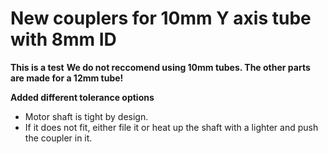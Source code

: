# New couplers for 10mm Y axis tube with 8mm ID

**This is a test**
**We do not reccomend using 10mm tubes. The other parts are made for a 12mm tube!**

**Added different tolerance options**

- Motor shaft is tight by design. 
- If it does not fit, either file it or heat up the shaft with a lighter and push the coupler in it.
